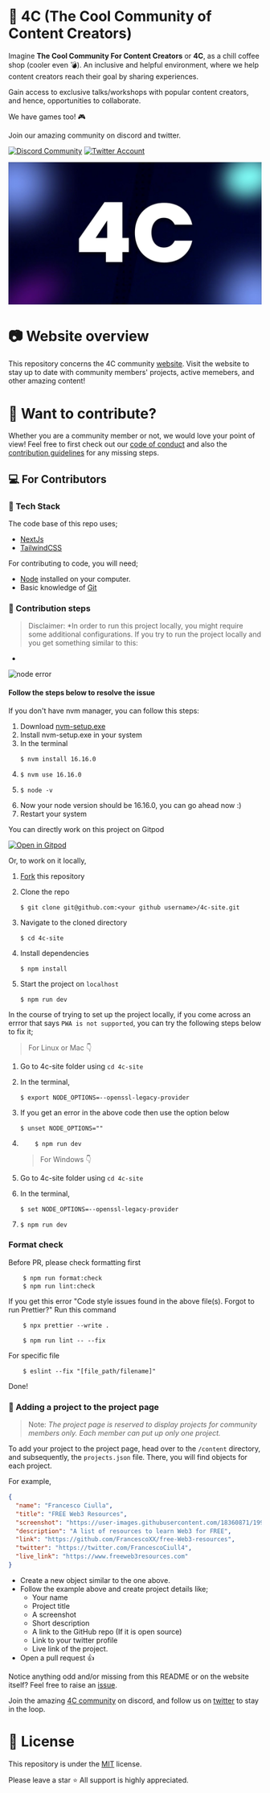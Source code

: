 # :gem: 4C (The Cool Community of Content Creators)

Imagine **The Cool Community For Content Creators** or **4C**, as a chill coffee shop (cooler even :bomb:). An inclusive and helpful environment, where we help content creators reach their goal by sharing experiences.

Gain access to exclusive talks/workshops with popular content creators, and hence, opportunities to collaborate.

We have games too! :video_game:

Join our amazing community on discord and twitter.

<a href="https://discord.com/invite/cRjhjFRRre"><img src="https://cdn.worldvectorlogo.com/logos/discord-6.svg" title="Discord" alt="Discord Community" width="40"/></a> <a href="https://twitter.com/4ccommunityhq"><img src="https://cdn.worldvectorlogo.com/logos/twitter-6.svg" title="Twitter" alt="Twitter Account" width="40"/></a>

<img src='./mediakit/4c_banner.jpg' alt='4C logo'>

# :camera: Website overview

This repository concerns the 4C community [website](https://www.4c.rocks/). Visit the website to stay up to date with community members' projects, active memebers, and other amazing content!

# :tada: Want to contribute?

Whether you are a community member or not, we would love your point of view! Feel free to first check out our [code of conduct](https://github.com/FrancescoXX/4c-site/blob/main/CODE_OF_CONDUCT.md) and also the [contribution guidelines](https://github.com/FrancescoXX/4c-site/blob/main/CONTRIBUTING.md) for any missing steps.

## :computer: For Contributors

### :bookmark: Tech Stack

The code base of this repo uses;

- [NextJs](https://nextjs.org/)
- [TailwindCSS](https://tailwindcss.com/)

For contributing to code, you will need;

- [Node](https://nodejs.org/en/) installed on your computer.
- Basic knowledge of [Git](https://git-scm.com/)

### :bookmark: Contribution steps

> Disclaimer: \*In order to run this project locally, you might require some additional configurations.
> If you try to run the project locally and you get something similar to this:

-

<img src='https://media.discordapp.net/attachments/881808811344683028/1051093955518935060/image.png' alt='node error'>

#### Follow the steps below to resolve the issue

If you don't have nvm manager, you can follow this steps:

1.  Download [nvm-setup.exe](https://github.com/coreybutler/nvm-windows/releases)
2.  Install nvm-setup.exe in your system
3.  In the terminal
    ```console
    $ nvm install 16.16.0
    ```
4.  ```console
    $ nvm use 16.16.0
    ```
5.  ```console
    $ node -v
    ```
6.  Now your node version should be 16.16.0, you can go ahead now :)
7.  Restart your system

You can directly work on this project on Gitpod

[![Open in Gitpod](https://gitpod.io/button/open-in-gitpod.svg)](https://gitpod.io/#https://github.com/FrancescoXX/4c-site)

Or, to work on it locally,

1.  [Fork](https://github.com/FrancescoXX/4c-site) this repository

2.  Clone the repo

    ```console
    $ git clone git@github.com:<your github username>/4c-site.git
    ```

3.  Navigate to the cloned directory

    ```console
    $ cd 4c-site
    ```

4.  Install dependencies

    ```console
    $ npm install
    ```

5.  Start the project on `localhost`
    ```console
    $ npm run dev
    ```

In the course of trying to set up the project locally, if you come across an errror that says `PWA is not supported`, you can try the following steps below to fix it;

> For Linux or Mac 👇

1.  Go to 4c-site folder using `cd 4c-site`
2.  In the terminal,
    ```console
    $ export NODE_OPTIONS=--openssl-legacy-provider
    ```
3.  If you get an error in the above code then use the option below
    ```console
    $ unset NODE_OPTIONS=""
    ```
4.  ```console
        $ npm run dev
    ```

    > For Windows 👇
5.  Go to 4c-site folder using `cd 4c-site`
6.  In the terminal,
    ```console
    $ set NODE_OPTIONS=--openssl-legacy-provider
    ```
7.  ```console
    $ npm run dev
    ```
### Format check
Before PR, please check formatting first 
```console
    $ npm run format:check
    $ npm run lint:check
```
If you get this error "Code style issues found in the above file(s). Forgot to run Prettier?"
Run this command 
```console
    $ npx prettier --write .
```
```console
    $ npm run lint -- --fix
```
For specific file
```console
    $ eslint --fix "[file_path/filename]"
```
Done!

### :bookmark: Adding a project to the project page

> Note: _The project page is reserved to display projects for community members only. Each member can put up only one project._

To add your project to the project page, head over to the `/content` directory, and subsequently, the `projects.json` file. There, you will find objects for each project.

For example,

```json
{
  "name": "Francesco Ciulla",
  "title": "FREE Web3 Resources",
  "screenshot": "https://user-images.githubusercontent.com/18360871/199210192-f5599a23-f0b1-49ff-9c52-2554a72a2c14.png",
  "description": "A list of resources to learn Web3 for FREE",
  "link": "https://github.com/FrancescoXX/free-Web3-resources",
  "twitter": "https://twitter.com/FrancescoCiull4",
  "live_link": "https://www.freeweb3resources.com"
}
```

- Create a new object similar to the one above.
- Follow the example above and create project details like;
  - Your name
  - Project title
  - A screenshot
  - Short description
  - A link to the GitHub repo (If it is open source)
  - Link to your twitter profile
  - Live link of the project.
- Open a pull request :+1:

Notice anything odd and/or missing from this README or on the website itself? Feel free to raise an [issue](https://github.com/FrancescoXX/4c-site/issues).

Join the amazing [4C community](https://discord.com/invite/cRjhjFRRre) on discord, and follow us on [twitter](https://twitter.com/4ccommunityhq) to stay in the loop.

# :key: License

This repository is under the [MIT](./LICENSE) license.

Please leave a star :star: All support is highly appreciated.
